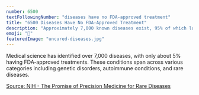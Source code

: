 ```yaml
---
number: 6500
textFollowingNumber: "diseases have no FDA-approved treatment"
title: "6500 Diseases Have No FDA-Approved Treatment"
description: "Approximately 7,000 known diseases exist, 95% of which lack effective treatments or cures"
emoji: "🔬"
featuredImage: "uncured-diseases.jpg"
---
```


Medical science has identified over 7,000 diseases, with only about 5% having FDA-approved treatments. These conditions span across various categories including genetic disorders, autoimmune conditions, and rare diseases.

[Source: NIH - The Promise of Precision Medicine for Rare Diseases](https://www.nih.gov/about-nih/what-we-do/nih-turning-discovery-into-health/promise-precision-medicine/rare-diseases)

